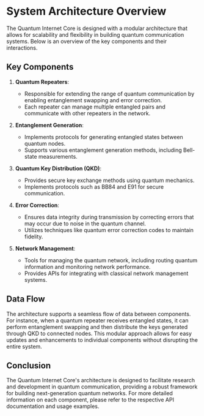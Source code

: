 # System Architecture Overview

The Quantum Internet Core is designed with a modular architecture that allows for scalability and flexibility in building quantum communication systems. Below is an overview of the key components and their interactions.

## Key Components

1. **Quantum Repeaters**: 
   - Responsible for extending the range of quantum communication by enabling entanglement swapping and error correction.
   - Each repeater can manage multiple entangled pairs and communicate with other repeaters in the network.

2. **Entanglement Generation**:
   - Implements protocols for generating entangled states between quantum nodes.
   - Supports various entanglement generation methods, including Bell-state measurements.

3. **Quantum Key Distribution (QKD)**:
   - Provides secure key exchange methods using quantum mechanics.
   - Implements protocols such as BB84 and E91 for secure communication.

4. **Error Correction**:
   - Ensures data integrity during transmission by correcting errors that may occur due to noise in the quantum channel.
   - Utilizes techniques like quantum error correction codes to maintain fidelity.

5. **Network Management**:
   - Tools for managing the quantum network, including routing quantum information and monitoring network performance.
   - Provides APIs for integrating with classical network management systems.

## Data Flow

The architecture supports a seamless flow of data between components. For instance, when a quantum repeater receives entangled states, it can perform entanglement swapping and then distribute the keys generated through QKD to connected nodes. This modular approach allows for easy updates and enhancements to individual components without disrupting the entire system.

## Conclusion

The Quantum Internet Core's architecture is designed to facilitate research and development in quantum communication, providing a robust framework for building next-generation quantum networks. For more detailed information on each component, please refer to the respective API documentation and usage examples.
